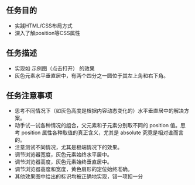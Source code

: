 ﻿任务目的
-
* 实践HTML/CSS布局方式
* 深入了解position等CSS属性

任务描述
-
* 实现如 示例图（点击打开） 的效果
* 灰色元素水平垂直居中，有两个四分之一圆位于其左上角和右下角。

任务注意事项
-
* 思考不同情况下（如灰色高度是根据内容动态变化的）水平垂直居中的解决方案。
* 动手试一试各种情况的组合，父元素和子元素分别取不同的 position 值。思考 position 属性各种取值的真正含义，尤其是 absolute 究竟是相对谁而言的。
* 注意测试不同情况，尤其是极端情况下的效果。
* 调节浏览器宽度，灰色元素始终水平居中。
* 调节浏览器高度，灰色元素始终垂直居中。
* 调节浏览器高度和宽度，黄色扇形的定位始终准确。
* 其他效果图中给出的标识均被正确地实现，错一项扣一分


